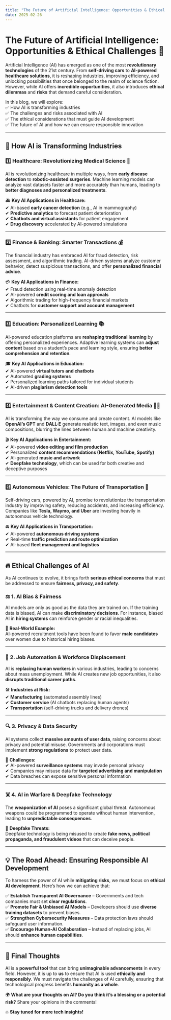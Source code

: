 ```yaml
---
title: "The Future of Artificial Intelligence: Opportunities & Ethical Challenges"
date: 2025-02-26
---
```


# The Future of Artificial Intelligence: Opportunities & Ethical Challenges 🚀  

Artificial Intelligence (AI) has emerged as one of the most **revolutionary technologies** of the 21st century. From **self-driving cars** to **AI-powered healthcare solutions**, it is reshaping industries, improving efficiency, and unlocking possibilities that once belonged to the realm of science fiction. However, while AI offers **incredible opportunities**, it also introduces **ethical dilemmas** and **risks** that demand careful consideration.  

In this blog, we will explore:  
✅ How AI is transforming industries  
✅ The challenges and risks associated with AI  
✅ The ethical considerations that must guide AI development  
✅ The future of AI and how we can ensure responsible innovation  

---  

## 🌟 How AI is Transforming Industries  

### 1️⃣ **Healthcare: Revolutionizing Medical Science** 🏥  
AI is revolutionizing healthcare in multiple ways, from **early disease detection** to **robotic-assisted surgeries**. Machine learning models can analyze vast datasets faster and more accurately than humans, leading to **better diagnoses and personalized treatments**.  

🚑 **Key AI Applications in Healthcare:**  
✔ AI-based **early cancer detection** (e.g., AI in mammography)  
✔ **Predictive analytics** to forecast patient deterioration  
✔ **Chatbots and virtual assistants** for patient engagement  
✔ **Drug discovery** accelerated by AI-powered simulations  

---

### 2️⃣ **Finance & Banking: Smarter Transactions** 💰  
The financial industry has embraced AI for fraud detection, risk assessment, and algorithmic trading. AI-driven systems analyze customer behavior, detect suspicious transactions, and offer **personalized financial advice**.  

💳 **Key AI Applications in Finance:**  
✔ Fraud detection using real-time anomaly detection  
✔ AI-powered **credit scoring and loan approvals**  
✔ Algorithmic trading for high-frequency financial markets  
✔ Chatbots for **customer support and account management**  

---

### 3️⃣ **Education: Personalized Learning** 📚  
AI-powered education platforms are **reshaping traditional learning** by offering personalized experiences. Adaptive learning systems can **adjust content** based on a student’s pace and learning style, ensuring **better comprehension and retention**.  

🎓 **Key AI Applications in Education:**  
✔ AI-powered **virtual tutors and chatbots**  
✔ Automated **grading systems**  
✔ Personalized learning paths tailored for individual students  
✔ AI-driven **plagiarism detection tools**  

---

### 4️⃣ **Entertainment & Content Creation: AI-Generated Media** 🎥🎵  
AI is transforming the way we consume and create content. AI models like **OpenAI’s GPT** and **DALL·E** generate realistic text, images, and even music compositions, blurring the lines between human and machine creativity.  

🎬 **Key AI Applications in Entertainment:**  
✔ AI-powered **video editing and film production**  
✔ Personalized **content recommendations (Netflix, YouTube, Spotify)**  
✔ AI-generated **music and artwork**  
✔ **Deepfake technology**, which can be used for both creative and deceptive purposes  

---

### 5️⃣ **Autonomous Vehicles: The Future of Transportation** 🚗  
Self-driving cars, powered by AI, promise to revolutionize the transportation industry by improving safety, reducing accidents, and increasing efficiency. Companies like **Tesla, Waymo, and Uber** are investing heavily in autonomous vehicle technology.  

🚘 **Key AI Applications in Transportation:**  
✔ AI-powered **autonomous driving systems**  
✔ Real-time **traffic prediction and route optimization**  
✔ AI-based **fleet management and logistics**  

---

## 🔥 Ethical Challenges of AI  

As AI continues to evolve, it brings forth **serious ethical concerns** that must be addressed to ensure **fairness, privacy, and safety**.  

### ⚖️ **1. AI Bias & Fairness**  
AI models are only as good as the data they are trained on. If the training data is biased, AI can make **discriminatory decisions**. For instance, biased AI in **hiring systems** can reinforce gender or racial inequalities.  

🔴 **Real-World Example:**  
AI-powered recruitment tools have been found to favor **male candidates** over women due to historical hiring biases.  

---

### 🤖 **2. Job Automation & Workforce Displacement**  
AI is **replacing human workers** in various industries, leading to concerns about mass unemployment. While AI creates new job opportunities, it also **disrupts traditional career paths**.  

🛠 **Industries at Risk:**  
✔ **Manufacturing** (automated assembly lines)  
✔ **Customer service** (AI chatbots replacing human agents)  
✔ **Transportation** (self-driving trucks and delivery drones)  

---

### 🔍 **3. Privacy & Data Security**  
AI systems collect **massive amounts of user data**, raising concerns about privacy and potential misuse. Governments and corporations must implement **strong regulations** to protect user data.  

🔐 **Challenges:**  
✔ AI-powered **surveillance systems** may invade personal privacy  
✔ Companies may misuse data for **targeted advertising and manipulation**  
✔ Data breaches can expose sensitive personal information  

---

### ☠️ **4. AI in Warfare & Deepfake Technology**  
The **weaponization of AI** poses a significant global threat. Autonomous weapons could be programmed to operate without human intervention, leading to **unpredictable consequences**.  

🔴 **Deepfake Threats:**  
Deepfake technology is being misused to create **fake news, political propaganda, and fraudulent videos** that can deceive people.  

---

## 💡 The Road Ahead: Ensuring Responsible AI Development  

To harness the power of AI while **mitigating risks**, we must focus on **ethical AI development**. Here’s how we can achieve that:  

✅ **Establish Transparent AI Governance** – Governments and tech companies must set **clear regulations**.  
✅ **Promote Fair & Unbiased AI Models** – Developers should use **diverse training datasets** to prevent biases.  
✅ **Strengthen Cybersecurity Measures** – Data protection laws should safeguard user information.  
✅ **Encourage Human-AI Collaboration** – Instead of replacing jobs, AI should **enhance human capabilities**.  

---

## 🚀 Final Thoughts  

AI is a **powerful tool** that can bring **unimaginable advancements** in every field. However, it is up to **us** to ensure that AI is used **ethically and responsibly**. We must navigate the challenges of AI carefully, ensuring that technological progress benefits **humanity as a whole**.  

🌍 **What are your thoughts on AI? Do you think it’s a blessing or a potential risk?** Share your opinions in the comments!  

🔥 **Stay tuned for more tech insights!**  

